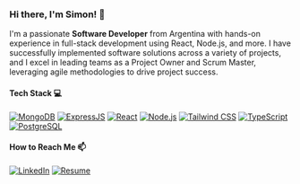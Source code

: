 ### Hi there, I'm Simon! 👋

I'm a passionate **Software Developer** from Argentina with hands-on experience in full-stack development using React, Node.js, and more. I have successfully implemented software solutions across a variety of projects, and I excel in leading teams as a Project Owner and Scrum Master, leveraging agile methodologies to drive project success.

#### Tech Stack 💻

[![MongoDB](https://img.shields.io/badge/MongoDB-4EA94B?style=for-the-badge&logo=mongodb&logoColor=white)](#)
[![ExpressJS](https://img.shields.io/badge/Express%20js-000000?style=for-the-badge&logo=express&logoColor=white)](#)
[![React](https://img.shields.io/badge/React-20232A?style=for-the-badge&logo=react&logoColor=61DAFB)](#)
[![Node.js](https://img.shields.io/badge/Node%20js-339933?style=for-the-badge&logo=nodedotjs&logoColor=white)](#)
[![Tailwind CSS](https://img.shields.io/badge/Tailwind_CSS-38B2AC?style=for-the-badge&logo=tailwind-css&logoColor=white)](#)
[![TypeScript](https://img.shields.io/badge/TypeScript-007ACC?style=for-the-badge&logo=typescript&logoColor=white)](#)
[![PostgreSQL](https://img.shields.io/badge/PostgreSQL-336791?style=for-the-badge&logo=postgresql&logoColor=white)](#)

#### How to Reach Me 📫

[![LinkedIn](https://img.shields.io/badge/Linked_In-0077B5?style=for-the-badge&logo=LinkedIn&logoColor=white)](https://www.linkedin.com/in/sim%C3%B3n-vizioli/)
[![Resume](https://img.shields.io/badge/Resume-4285F4?style=for-the-badge&logo=read-the-docs&logoColor=white)](https://simonvizioli.github.io/resume/)
